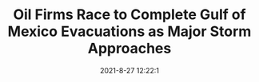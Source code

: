 ---
"title": "Oil Firms Race to Complete Gulf of Mexico Evacuations as Major Storm Approaches"
"date": "2021-8-27 12:22:1"
"feed_name": "OEDIGITAL"
"feed_website": "https://www.oedigital.com/"
"feed_rss": "https://www.oedigital.com/technology/safety-security?format=feed"
"link": "https://www.oedigital.com/news/490198-oil-firms-race-to-complete-gulf-of-mexico-evacuations-as-major-storm-approaches"
"file": "_posts/-edde53cfe96bea15da5dcabaf6ae361643598b91.md"
"accident": "1"
"drilling": "0"
---